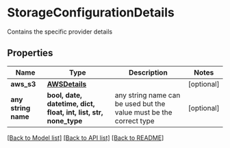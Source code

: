 # StorageConfigurationDetails

Contains the specific provider details

## Properties
Name | Type | Description | Notes
------------ | ------------- | ------------- | -------------
**aws_s3** | [**AWSDetails**](AWSDetails.md) |  | [optional] 
**any string name** | **bool, date, datetime, dict, float, int, list, str, none_type** | any string name can be used but the value must be the correct type | [optional]

[[Back to Model list]](../README.md#documentation-for-models) [[Back to API list]](../README.md#documentation-for-api-endpoints) [[Back to README]](../README.md)


